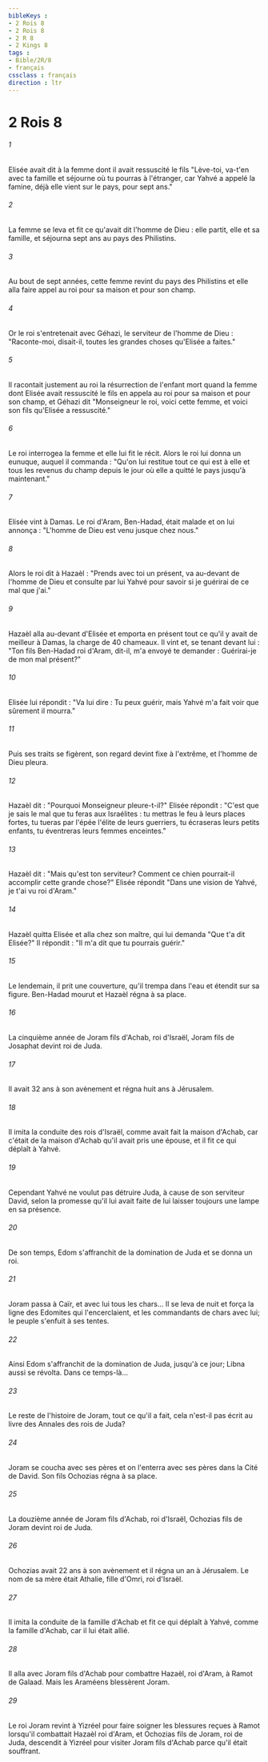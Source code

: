 ```yaml
---
bibleKeys : 
- 2 Rois 8
- 2 Rois 8
- 2 R 8
- 2 Kings 8
tags : 
- Bible/2R/8
- français
cssclass : français
direction : ltr
---
```


# 2 Rois 8

###### 1
Elisée avait dit à la femme dont il avait ressuscité le fils "Lève-toi, va-t'en avec ta famille et séjourne où tu pourras à l'étranger, car Yahvé a appelé la famine, déjà elle vient sur le pays, pour sept ans."
###### 2
La femme se leva et fit ce qu'avait dit l'homme de Dieu : elle partit, elle et sa famille, et séjourna sept ans au pays des Philistins.
###### 3
Au bout de sept années, cette femme revint du pays des Philistins et elle alla faire appel au roi pour sa maison et pour son champ.
###### 4
Or le roi s'entretenait avec Géhazi, le serviteur de l'homme de Dieu : "Raconte-moi, disait-il, toutes les grandes choses qu'Elisée a faites."
###### 5
Il racontait justement au roi la résurrection de l'enfant mort quand la femme dont Elisée avait ressuscité le fils en appela au roi pour sa maison et pour son champ, et Géhazi dit "Monseigneur le roi, voici cette femme, et voici son fils qu'Elisée a ressuscité."
###### 6
Le roi interrogea la femme et elle lui fit le récit. Alors le roi lui donna un eunuque, auquel il commanda : "Qu'on lui restitue tout ce qui est à elle et tous les revenus du champ depuis le jour où elle a quitté le pays jusqu'à maintenant."
###### 7
Elisée vint à Damas. Le roi d'Aram, Ben-Hadad, était malade et on lui annonça : "L'homme de Dieu est venu jusque chez nous."
###### 8
Alors le roi dit à Hazaèl : "Prends avec toi un présent, va au-devant de l'homme de Dieu et consulte par lui Yahvé pour savoir si je guérirai de ce mal que j'ai."
###### 9
Hazaèl alla au-devant d'Elisée et emporta en présent tout ce qu'il y avait de meilleur à Damas, la charge de 40 chameaux. Il vint et, se tenant devant lui : "Ton fils Ben-Hadad roi d'Aram, dit-il, m'a envoyé te demander : Guérirai-je de mon mal présent?"
###### 10
Elisée lui répondit : "Va lui dire : Tu peux guérir, mais Yahvé m'a fait voir que sûrement il mourra."
###### 11
Puis ses traits se figèrent, son regard devint fixe à l'extrême, et l'homme de Dieu pleura.
###### 12
Hazaèl dit : "Pourquoi Monseigneur pleure-t-il?" Elisée répondit : "C'est que je sais le mal que tu feras aux Israélites : tu mettras le feu à leurs places fortes, tu tueras par l'épée l'élite de leurs guerriers, tu écraseras leurs petits enfants, tu éventreras leurs femmes enceintes."
###### 13
Hazaèl dit : "Mais qu'est ton serviteur? Comment ce chien pourrait-il accomplir cette grande chose?" Elisée répondit "Dans une vision de Yahvé, je t'ai vu roi d'Aram."
###### 14
Hazaèl quitta Elisée et alla chez son maître, qui lui demanda "Que t'a dit Elisée?" Il répondit : "Il m'a dit que tu pourrais guérir."
###### 15
Le lendemain, il prit une couverture, qu'il trempa dans l'eau et étendit sur sa figure. Ben-Hadad mourut et Hazaèl régna à sa place.
###### 16
La cinquième année de Joram fils d'Achab, roi d'Israël, Joram fils de Josaphat devint roi de Juda.
###### 17
Il avait 32 ans à son avènement et régna huit ans à Jérusalem.
###### 18
Il imita la conduite des rois d'Israël, comme avait fait la maison d'Achab, car c'était de la maison d'Achab qu'il avait pris une épouse, et il fit ce qui déplaît à Yahvé.
###### 19
Cependant Yahvé ne voulut pas détruire Juda, à cause de son serviteur David, selon la promesse qu'il lui avait faite de lui laisser toujours une lampe en sa présence.
###### 20
De son temps, Edom s'affranchit de la domination de Juda et se donna un roi.
###### 21
Joram passa à Caïr, et avec lui tous les chars... Il se leva de nuit et força la ligne des Edomites qui l'encerclaient, et les commandants de chars avec lui; le peuple s'enfuit à ses tentes.
###### 22
Ainsi Edom s'affranchit de la domination de Juda, jusqu'à ce jour; Libna aussi se révolta. Dans ce temps-là...
###### 23
Le reste de l'histoire de Joram, tout ce qu'il a fait, cela n'est-il pas écrit au livre des Annales des rois de Juda?
###### 24
Joram se coucha avec ses pères et on l'enterra avec ses pères dans la Cité de David. Son fils Ochozias régna à sa place.
###### 25
La douzième année de Joram fils d'Achab, roi d'Israël, Ochozias fils de Joram devint roi de Juda.
###### 26
Ochozias avait 22 ans à son avènement et il régna un an à Jérusalem. Le nom de sa mère était Athalie, fille d'Omri, roi d'Israël.
###### 27
Il imita la conduite de la famille d'Achab et fit ce qui déplaît à Yahvé, comme la famille d'Achab, car il lui était allié.
###### 28
Il alla avec Joram fils d'Achab pour combattre Hazaèl, roi d'Aram, à Ramot de Galaad. Mais les Araméens blessèrent Joram.
###### 29
Le roi Joram revint à Yizréel pour faire soigner les blessures reçues à Ramot lorsqu'il combattait Hazaèl roi d'Aram, et Ochozias fils de Joram, roi de Juda, descendit à Yizréel pour visiter Joram fils d'Achab parce qu'il était souffrant.
